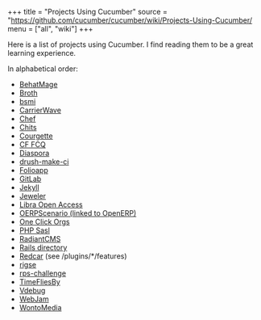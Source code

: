 +++
title = "Projects Using Cucumber"
source = "https://github.com/cucumber/cucumber/wiki/Projects-Using-Cucumber/
menu = ["all", "wiki"]
+++

Here is a list of projects using Cucumber. I find reading them to be a great learning experience.

In alphabetical order:
* [BehatMage](https://github.com/MageTest/BehatMage)
* [Broth](https://github.com/fourbeansoup/broth)
* [bsmi](https://github.com/BTHUNTERCN/bsmi)
* [CarrierWave](https://github.com/carrierwaveuploader/carrierwave)
* [Chef](https://github.com/chef/chef)
* [Chits](https://github.com/mikeymckay/chits)
* [Courgette](https://github.com/21croissants/courgette)
* [CF FCQ](https://github.com/cufcq/cufcq)
* [Diaspora](https://github.com/diaspora/diaspora)
* [drush-make-ci](https://github.com/joshkoenig/drush-make-ci)
* [Folioapp](https://github.com/jpatel531/folioapp)
* [GitLab](https://github.com/gitlabhq/gitlabhq)
* [Jekyll](https://github.com/jekyll/jekyll)
* [Jeweler](https://github.com/technicalpickles/jeweler)
* [Libra Open Access](https://github.com/uvalib/libra-oa)
* [OERPScenario (linked to OpenERP)](https://github.com/camptocamp/oerpscenario)
* [One Click Orgs](https://github.com/oneclickorgs/one-click-orgs)
* [PHP Sasl](https://github.com/fabiang/sasl)
* [RadiantCMS](https://github.com/radiant/radiant)
* [Rails directory](https://github.com/engineyard/rails_dev_directory)
* [Redcar](https://github.com/redcar/redcar) (see /plugins/*/features)
* [rigse](https://github.com/concord-consortium/rigse)
* [rps-challenge](https://github.com/makersacademy/rps-challenge)
* [TimeFliesBy](https://github.com/esambo/TimeFliesBy)
* [Vdebug](https://github.com/joonty/vdebug)
* [WebJam](https://github.com/webjam/webjam)
* [WontoMedia](https://github.com/gleneivey/wontomedia)
